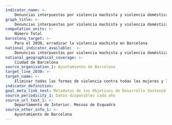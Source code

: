 ```yaml
---
indicator_name: >-
    Denuncias interpuestas por violencia machista y violencia doméstica
graph_title: >-
    Denuncias interpuestas por violencia machista y violencia doméstica
computation_units: >-
    Número Total
barcelona_target: >-
    Para el 2030, erradicar la violencia machista en Barcelona
national_indicator_available:  >-
    Denuncias interpuestas por violencia machista y violencia doméstica
national_geographical_coverage: >-
    Ciudad de Barcelona
source_organisation_1: Ayuntamiento de Barcelona
target_line_2030: >-
target_name: >-
    Eliminar todas las formas de violencia contra todas las mujeres y las niñas en los ámbitos público y privado, incluidas la trata y la explotación sexual, así como otros tipos de explotación
indicator_definition:
goal_meta_link_text: Metadatos de los Objetivos de Desarrollo Sostenible de las Naciones Unidas (pdf 894kB)
source_periodicity_1: Datos disponibles cada año
source_url_text_1: >-
    Departamento de Interior. Mossos de Esquadra
source_other_info_1: >-
    Ayuntamiento de Barcelona
---
```

